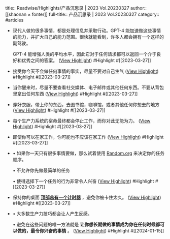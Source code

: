 title:: Readwise/Highlights/产品沉思录 | 2023 Vol.20230327
author:: [[shaonan × fonter]]
full-title:: 产品沉思录 | 2023 Vol.20230327
category:: #articles

- 现代人做的很多事情，都是处理信息并采取行动。GPT-4 能加速做这些事情的能力，并扩大自己的能力范围。很快就能看到，许多人都会拥有一个这样的副驾驶。
  
  GPT-4 能增强人类的平均水平，因此它对于任何请求都可以返回一个介于良好和优秀之间的答案。 ([View Highlight](https://read.readwise.io/read/01gwhfhxfrnspg0krdzp6c8ys0)) #Highlight #[[2023-03-27]]
- 接受你今天不会做任何事情的事实，尽量不要对自己生气 ([View Highlight](https://read.readwise.io/read/01gwhfptzt0mx5smpdt15c4n0j)) #Highlight #[[2023-03-27]]
- 当你醒来时，尽量不要查看社交媒体、电子邮件或其他任何东西。不要从背包里拿出任何东西 ([View Highlight](https://read.readwise.io/read/01gwhfq6x54trjhqrp8z574af1)) #Highlight #[[2023-03-27]]
- 穿好衣服，带上你的东西，去图书馆，咖啡馆，或者其他任何你想去的地方 ([View Highlight](https://read.readwise.io/read/01gwhfq9338vcsayememkvj61v)) #Highlight #[[2023-03-27]]
- 每个生产力系统的宿命最终都会停止工作，而你对此无能为力。 ([View Highlight](https://read.readwise.io/read/01gwhfqkks8tpart1x9nfy4fmv)) #Highlight #[[2023-03-27]]
- 即使你可以在家工作，你可能也不应该在家工作 ([View Highlight](https://read.readwise.io/read/01gwhfrcy7j0bbrgf6krm5w00n)) #Highlight #[[2023-03-27]]
- •   如果你一天只有很多事情要做，那么试着使用 [Random.org](http://random.org/) 来决定你的任务顺序。
    
    •   不允许你先做最简单的任务
        
    •   使得选择下一个任务的行为非常令人兴奋 ([View Highlight](https://read.readwise.io/read/01gwhfrqht1za3syhh5hetm9y7)) #Highlight #[[2023-03-27]]
- 保持你的桌面 [**顶部总有一个计时器**](https://apps.apple.com/us/app/smart-countdown-timer/id1410709951?mt=12) ，避免你被卡住太久。 ([View Highlight](https://read.readwise.io/read/01gwhfsbsk45x0fmd7dtt5r7kn)) #Highlight #[[2023-03-27]]
- •   大多数生产力技巧都会让人产生反感。
    
  •   避免在这些问题的唯一方法就是 **让你想长期做的事情成为你在任何时候都可以做的，最令你兴奋的事情** 。 ([View Highlight](https://read.readwise.io/read/01hm59c84j86fh0g3mb3msac9c)) #Highlight #[[2024-01-15]]